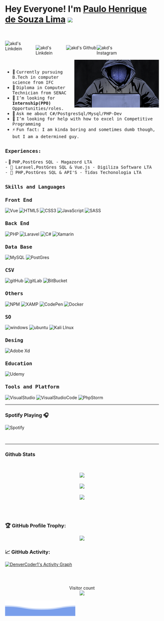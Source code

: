# Hey Everyone! I'm [Paulo Henrique de Souza Lima](https://github.com/paulo4676) <img src="https://github.com/himanshusharma89/himanshusharma89/blob/master/Hi.gif" width="25px">
<br><br>
<a href="https://www.linkedin.com/in/paulo-henrique-de-souza-lima-3b230b196/">
  <img align="left" alt="akd's Linkdein" width="100px" src="https://img.shields.io/badge/Linkedin-0A66C2?style=for-the-badge&logo=Linkedin&logoColor=white" />
</a>

<a href="https://www.linkedin.com/in/paulo-henrique-de-souza-lima-3b230b196/">
  <img align="left" alt="akd's Linkdein" width="100px" src="https://img.shields.io/badge/WhatsApp-25D366?style=for-the-badge&logo=whatsapp&logoColor=white" />
</a>

<a href="https://github.com/paulo4676">
  <img align="left" alt="akd's Github" width="100px" src="https://img.shields.io/badge/Github-181717?style=for-the-badge&logo=Github&logoColor=white" />
</a>
<a href="https://api.whatsapp.com/send/?phone=5511948142034&text&app_absent=0">
  <img align="left" alt="akd's Instagram" width="100px" src="https://img.shields.io/badge/Instagram-E4405F?style=for-the-badge&logo=instagram&logoColor=white" />
</a>

<br><br>

<div>
<img align="right" src="https://github.com/paulo4676/paulo4676/blob/main/imgs/hacker2.gif" width="55%"/>
  <br>

- 👷 <samp>Currently pursuing B.Tech in computer science from IFC 
- 🔭 <samp>Diploma in Computer Technician from SENAC
- 💼 <samp>I’m looking for **Internship(PPO)** Opportunities/roles.
- 💬 <samp>Ask me about C#/PostgresSql/Mysql/PHP-Dev
- 🤔 <samp>I’m looking for help with how to excel in Competitive Programming
- ⚡ <samp>Fun fact: I am kinda boring and sometimes dumb though, but I am a determined guy.
</div>

##

<div>
<h3><b><samp>Experiences:</samp></b></h3>
  - 💼 <samp>PHP,PostGres SQL - Magazord LTA<br>
  - 💼 <samp> Laravel,PostGres SQL & Vue.js  - Digiliza Software LTA<br>
  - 💼 <samp> PHP,PostGres SQL & API'S  - Tidas Techonologia LTA<br>
</div>

##
<h3><b><samp>Skills and Languages</samp></b></h3>
  
  
  <h3><b><samp>Front End</samp></b></h3>
  
  ![Vue](https://img.shields.io/badge/Vue.js-35495E?style=for-the-badge&logo=vue-dot-js&logoColor=4FC08D)
  ![HTML5](https://img.shields.io/badge/HTML5-E34F26?style=for-the-badge&logo=html5&logoColor=white)
  ![CSS3](https://img.shields.io/badge/CSS3-1572B6?style=for-the-badge&logo=css3&logoColor=white)
  ![JavaScript](https://img.shields.io/badge/JavaScript-323330?style=for-the-badge&logo=javascript&logoColor=F7DF1E)
  ![SASS](https://img.shields.io/badge/Sass-CC6699?style=for-the-badge&logo=sass&logoColor=white)
  
  <h3><b><samp>Back End</samp></b></h3>
  
  ![PHP](https://img.shields.io/badge/PHP-777BB4?style=for-the-badge&logo=php&logoColor=white)
  ![Laravel](https://img.shields.io/badge/Laravel-FF2D20?style=for-the-badge&logo=laravel&logoColor=white)
  ![C#](https://img.shields.io/badge/C%23-239120?style=for-the-badge&logo=c-sharp&logoColor=white)
  ![Xamarin](https://img.shields.io/badge/Xamarin-3498DB?style=for-the-badge&logo=xamarin&logoColor=white)
  
  <h3><b><samp>Data Base</samp></b></h3>
  
  ![MySQL](https://img.shields.io/badge/MySQL-00000F?style=for-the-badge&logo=mysql&logoColor=white)
  ![PostGres](https://img.shields.io/badge/PostgreSQL-316192?style=for-the-badge&logo=postgresql&logoColor=white)
  
  <h3><b><samp>CSV</samp></b></h3>
  
  ![gitHub](https://img.shields.io/badge/GitHub-100000?style=for-the-badge&logo=github&logoColor=white)
  ![gitLab](https://img.shields.io/badge/GitLab-330F63?style=for-the-badge&logo=gitlab&logoColor=white)
  ![BitBucket](https://img.shields.io/badge/Bitbucket-330F63?style=for-the-badge&logo=bitbucket&logoColor=white)
 
  <h3><b><samp>Others</samp></b></h3>
  
  ![NPM](https://img.shields.io/badge/npm-CB3837?style=for-the-badge&logo=npm&logoColor=white)
  ![XAMP](https://img.shields.io/badge/Xampp-F37623?style=for-the-badge&logo=xampp&logoColor=white)
  ![CodePen](https://img.shields.io/badge/Codepen-000000?style=for-the-badge&logo=codepen&logoColor=white)
  ![Docker](https://img.shields.io/badge/Docker-2CA5E0?style=for-the-badge&logo=docker&logoColor=white)
  
   <h3><b><samp>SO</samp></b></h3>
  
  ![windows](https://img.shields.io/badge/Windows-0078D6?style=for-the-badge&logo=windows&logoColor=white)
  ![ubuntu]( https://img.shields.io/badge/Ubuntu-E95420?style=for-the-badge&logo=ubuntu&logoColor=white)
  ![Kali LInux](https://img.shields.io/badge/Kali_Linux-557C94?style=for-the-badge&logo=kali-linux&logoColor=white)
  
  <h3><b><samp>Desing</samp></b></h3>
  
  ![Adobe Xd](https://img.shields.io/badge/Adobe%20XD-470137?style=for-the-badge&logo=Adobe%20XD&logoColor=#FF61F6
  )
 
   <h3><b><samp>Education</samp></b></h3>
  
  ![Udemy](https://img.shields.io/badge/Udemy-EC5252?style=for-the-badge&logo=Udemy&logoColor=white)

<h3><b><samp>Tools and Platform</samp></b></h3>

![VisualStudio](https://img.shields.io/badge/Visual_Studio-5C2D91?style=for-the-badge&logo=visual%20studio&logoColor=white)
![VisualStudioCode](https://img.shields.io/badge/Visual_Studio_Code-0078D4?style=for-the-badge&logo=visual%20studio%20code&logoColor=white)
![PhpStorm](https://img.shields.io/badge/phpstorm-143?style=for-the-badge&logo=phpstorm&logoColor=black&color=black&labelColor=darkorchid)
<hr> 
  
### Spotify Playing 🎧

![Spotify](https://novatorem.vercel.app/api/spotify)

<br/>
 
<hr>
  
### Github Stats
  
<p align="center">
  <a href="https://github.com/paulo4676"><span>
    <br></br>
    <img height="48%" src="https://github-readme-stats.vercel.app/api?username=paulo4676&count_private=true&show_icons=true&theme=great-gatsby&&include_all_commits=true"/>
    <br></br>
    <img width="48%" src="https://github-readme-streak-stats.herokuapp.com?user=paulo4676&theme=dark&hide_border=false&fire=DD2727" />
    <br></br>
    <img height="48%" src="https://github-readme-stats-eight-theta.vercel.app/api/top-langs/?username=paulo4676&hide=html,css,javascript,scss&layout=compact&langs_count=8&theme=great-gatsby"/>
  <br></br>
    </span></a>
</p>
  
<br>
  
### 🏆 GitHub Profile Trophy:
<p align="center">
<a href="https://github.com/ryo-ma/github-profile-trophy">
  <img width=800 src="https://github-profile-trophy.vercel.app/?username=paulo4676&column=8&theme=onedark&no-frame=true&no-bg=true"/>
</a>
</p>

### 📈 GitHub Activity:
  <a href="https://github.com/paulo4676/github-readme-activity-graph"><img alt="DenverCoder1's Activity Graph" src="https://activity-graph.herokuapp.com/graph?username=paulo4676&bg_color=1F222E&color=F8D866&line=F85D7F&point=FFFFFF&hide_border=true" /></a>

<br>  

##
<p align="center"> 
  Visitor count<br>
  <img src="https://profile-counter.glitch.me/amandewatnitrr/count.svg" />
</p>
  
![](https://github.com/paulo4676/paulo4676/blob/main/imgs/bottom_header.svg)
